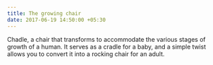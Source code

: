 ```yaml
---
title: The growing chair
date: 2017-06-19 14:50:00 +05:30
---
```


Chadle, a chair that transforms to accommodate the various stages of growth of a human. It serves as a cradle for a baby, and a simple twist allows you to convert it into a rocking chair for an adult. 